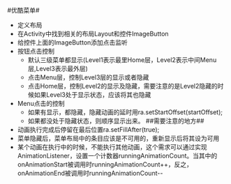 #优酷菜单#
- 定义布局
- 在Activity中找到相关的布局Layout和控件ImageButton
- 给控件上面的ImageButton添加点击监听
- 按钮点击控制
	- 默认三级菜单都显示(Level1表示最里Home层，Level2表示中间Menu层,Level3表示最外层)
	- 点击Menu层，控制Level3层的显示或者隐藏
	- 点击Home层，控制Level2的显示及隐藏，需要注意的是Level2隐藏的时候如果Level3处于显示状态，应该将其也隐藏
- Menu点击的控制
	- 如果有显示，都隐藏，隐藏动画的延时用ra.setStartOffset(startOffset);
	- 如果都没处于隐藏状态，则顺序显示出来。
##需要注意的地方##
- 动画执行完成后停留在最后位置ra.setFillAfter(true);
- 菜单隐藏后，菜单布局中的条目应该是不可用的，重新显示后将其设为可用 
- 某个动画在执行中的时候，不能执行其他动画，这个需求可以通过实现AnimationListener，设置一个计数器runningAnimationCount。当其中的onAnimationStart被调用时runningAnimationCount++，反之，onAnimationEnd被调用时runningAnimationCount--